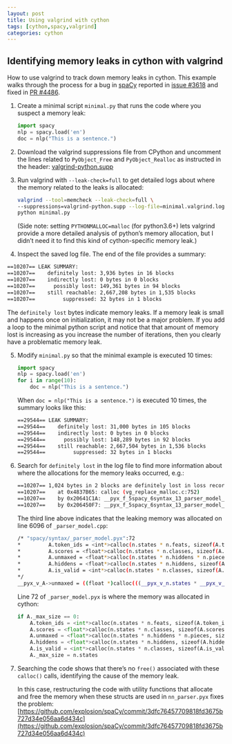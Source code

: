 ```yaml
---
layout: post
title: Using valgrind with cython
tags: [cython,spacy,valgrind]
categories: cython
---
```


## Identifying memory leaks in cython with valgrind

How to use valgrind to track down memory leaks in cython. This example walks
through the process for a bug in [spaCy](https://github.com/spaCy) reported in
[issue #3618](https://github.com/explosion/spaCy/issues/3618) and fixed in
[PR #4486](https://github.com/explosion/spaCy/pull/4486).

1. Create a minimal script `minimal.py` that runs the code where you suspect a
   memory leak:

    ```python
    import spacy
    nlp = spacy.load('en')
    doc = nlp("This is a sentence.")
    ```

2. Download the valgrind suppressions file from CPython and uncomment the
lines related to `PyObject_Free` and `PyObject_Realloc` as instructed in the
header: [valgrind-python.supp](https://github.com/python/cpython/blob/master/Misc/valgrind-python.supp)

3. Run valgrind with `--leak-check=full` to get detailed logs about where the
memory related to the leaks is allocated:

    ```bash
    valgrind --tool=memcheck --leak-check=full \
    --suppressions=valgrind-python.supp --log-file=minimal.valgrind.log \
    python minimal.py
    ```

    (Side note: setting `PYTHONMALLOC=malloc` (for python3.6+) lets valgrind
provide a more detailed analysis of python’s memory allocation, but I didn’t
need it to find this kind of cython-specific memory leak.)

4. Inspect the saved log file. The end of the file provides a summary:

```bash
==10207== LEAK SUMMARY:
==10207==    definitely lost: 3,936 bytes in 16 blocks
==10207==    indirectly lost: 0 bytes in 0 blocks
==10207==      possibly lost: 149,361 bytes in 94 blocks
==10207==    still reachable: 2,667,208 bytes in 1,535 blocks
==10207==         suppressed: 32 bytes in 1 blocks
```

The `definitely lost` bytes indicate memory leaks. If a memory leak is small
and happens once on initialization, it may not be a major problem. If you add a
loop to the minimal python script and notice that that amount of memory lost is
increasing as you increase the number of iterations, then you clearly have a
problematic memory leak.

5. Modify `minimal.py` so that the minimal example is executed 10 times:

    ```python
    import spacy
    nlp = spacy.load('en')
    for i in range(10):
        doc = nlp("This is a sentence.")
    ```

    When `doc = nlp("This is a sentence.")` is executed 10 times, the summary
looks like this:

    ```bash
    ==29544== LEAK SUMMARY:
    ==29544==    definitely lost: 31,000 bytes in 105 blocks
    ==29544==    indirectly lost: 0 bytes in 0 blocks
    ==29544==      possibly lost: 148,289 bytes in 92 blocks
    ==29544==    still reachable: 2,667,504 bytes in 1,536 blocks
    ==29544==         suppressed: 32 bytes in 1 blocks
    ```

6. Search for `definitely lost` in the log file to find more information about
   where the allocations for the memory leaks occurred, e.g.:

    ```bash
    ==10207== 1,024 bytes in 2 blocks are definitely lost in loss record 667 of 878
    ==10207==    at 0x4837B65: calloc (vg_replace_malloc.c:752)
    ==10207==    by 0x20641C1A: __pyx_f_5spacy_6syntax_13_parser_model_resize_activations(__pyx_t_5spacy_6syntax_13_parser_model_ActivationsC*, __pyx_t_5spacy_6syntax_13_parser_model_SizesC) (_parser_model.cpp:6096)
    ==10207==    by 0x206450F7: __pyx_f_5spacy_6syntax_13_parser_model_predict_states(__pyx_t_5spacy_6syntax_13_parser_model_ActivationsC*, __pyx_t_5spacy_6syntax_6_state_StateC**, __pyx_t_5spacy_6syntax_13_parser_model_WeightsC const*, __pyx_t_5spacy_6syntax_13_parser_model_SizesC) (_parser_model.cpp:6254)
    ```

    The third line above indicates that the leaking memory was allocated on
line 6096 of `_parser_model.cpp`:

    ```bash
    /* "spacy/syntax/_parser_model.pyx":72
    *         A.token_ids = <int*>calloc(n.states * n.feats, sizeof(A.token_ids[0]))
    *         A.scores = <float*>calloc(n.states * n.classes, sizeof(A.scores[0]))
    *         A.unmaxed = <float*>calloc(n.states * n.hiddens * n.pieces, sizeof(A.unmaxed[0]))             # <<<<<<<<<<<<<<
    *         A.hiddens = <float*>calloc(n.states * n.hiddens, sizeof(A.hiddens[0]))
    *         A.is_valid = <int*>calloc(n.states * n.classes, sizeof(A.is_valid[0]))
    */
    __pyx_v_A->unmaxed = ((float *)calloc(((__pyx_v_n.states * __pyx_v_n.hiddens) * __pyx_v_n.pieces), (sizeof((__pyx_v_A->unmaxed[0])))));
    ```

    Line 72 of `_parser_model.pyx` is where the memory was allocated in cython:

    ```python
    if A._max_size == 0:
        A.token_ids = <int*>calloc(n.states * n.feats, sizeof(A.token_ids[0]))
        A.scores = <float*>calloc(n.states * n.classes, sizeof(A.scores[0]))
        A.unmaxed = <float*>calloc(n.states * n.hiddens * n.pieces, sizeof(A.unmaxed[0]))
        A.hiddens = <float*>calloc(n.states * n.hiddens, sizeof(A.hiddens[0]))
        A.is_valid = <int*>calloc(n.states * n.classes, sizeof(A.is_valid[0]))
        A._max_size = n.states
    ```

7. Searching the code shows that there’s no `free()` associated with these
   `calloc()` calls, identifying the cause of the memory leak.

   In this case, restructuring the code with utility functions that allocate
and free the memory when these structs are used in `nn_parser.pyx` fixes the
problem:
[https://github.com/explosion/spaCy/commit/3dfc76457709818fd3675b727d34e056aa6d434c](https://github.com/explosion/spaCy/commit/3dfc76457709818fd3675b727d34e056aa6d434c)
